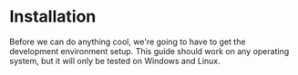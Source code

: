 # Installation

Before we can do anything cool, we're going to have to get the development environment setup. This guide should work on
any operating system, but it will only be tested on Windows and Linux.
